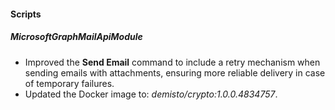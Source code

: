 #### Scripts

##### MicrosoftGraphMailApiModule

- Improved the **Send Email** command to include a retry mechanism when sending emails with attachments, ensuring more reliable delivery in case of temporary failures.
- Updated the Docker image to: *demisto/crypto:1.0.0.4834757*.

